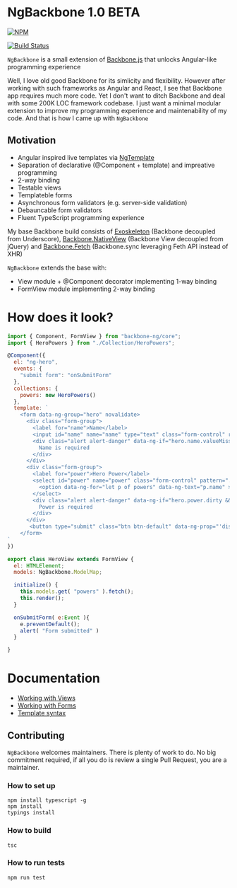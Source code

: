 # NgBackbone 1.0 BETA

[![NPM](https://nodei.co/npm/ng-backbone.png)](https://nodei.co/npm/ng-backbone/)

[![Build Status](https://travis-ci.org/dsheiko/ng-backbone.png)](https://travis-ci.org/dsheiko/ng-backbone)

`NgBackbone` is a small extension of [Backbone.js](http://backbonejs.org/) that unlocks Angular-like programming experience

Well, I love old good Backbone for its simlicity and flexibility. However after working with such frameworks as Angular and React, I see that Backbone app requires much more code. Yet I don't want to ditch Backbone and deal with some 200K LOC framework codebase. I just want a minimal modular extension to improve my programming experience and maintenability of my code.
And that is how I came up with `NgBackbone`

## Motivation
* Angular inspired live templates via [NgTemplate](https://github.com/dsheiko/ng-template)
* Separation of declarative (@Component + template) and impreative programming
* 2-way binding
* Testable views
* Templateble forms
* Asynchronous form validators (e.g. server-side validation)
* Debauncable form validators
* Fluent TypeScript programming experience


My base Backbone build consists of [Exoskeleton](https://github.com/paulmillr/exoskeleton) (Backbone decoupled from Underscore), [Backbone.NativeView](https://github.com/akre54/Backbone.NativeView) (Backbone View decoupled from jQuery) and
[Backbone.Fetch](https://github.com/akre54/Backbone.Fetch) (Backbone.sync leveraging Feth API instead of XHR)

`NgBackbone` extends the base with:
* View module + @Component decorator implementing 1-way binding
* FormView module implementing 2-way binding

# How does it look?

```javascript
import { Component, FormView } from "backbone-ng/core";
import { HeroPowers } from "./Collection/HeroPowers";

@Component({
  el: "ng-hero",
  events: {
    "submit form": "onSubmitForm"
  },
  collections: {
    powers: new HeroPowers()
  },
  template: `
    <form data-ng-group="hero" novalidate>
      <div class="form-group">
        <label for="name">Name</label>
        <input id="name" name="name" type="text" class="form-control" required >
        <div class="alert alert-danger" data-ng-if="hero.name.valueMissing">
          Name is required
        </div>
      </div>
      <div class="form-group">
        <label for="power">Hero Power</label>
        <select id="power" name="power" class="form-control" pattern=".{2}">
          <option data-ng-for="let p of powers" data-ng-text="p.name" >Nothing here</option>
        </select>
        <div class="alert alert-danger" data-ng-if="hero.power.dirty && !hero.power.valid">
          Power is required
        </div>
      </div>
       <button type="submit" class="btn btn-default" data-ng-prop="'disabled', !hero.form.valid">Submit</button>\n\
    </form>
`
})

export class HeroView extends FormView {
  el: HTMLElement;
  models: NgBackbone.ModelMap;

  initialize() {
    this.models.get( "powers" ).fetch();
    this.render();
  }

  onSubmitForm( e:Event ){
    e.preventDefault();
    alert( "Form submitted" )
  }

}

```

# Documentation

* [Working with Views](./doc/gettingstarted/view.md)
* [Working with Forms](./doc/gettingstarted/formview.md)
* [Template syntax](./doc/gettingstarted/template.md)

## Contributing

`NgBackbone` welcomes maintainers. There is plenty of work to do. No big commitment required,
if all you do is review a single Pull Request, you are a maintainer.


### How to set up

```
npm install typescript -g
npm install
typings install
```

### How to build

```
tsc
```

### How to run tests

```
npm run test
```